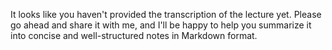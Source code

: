 It looks like you haven't provided the transcription of the lecture yet. Please go ahead and share it with me, and I'll be happy to help you summarize it into concise and well-structured notes in Markdown format.